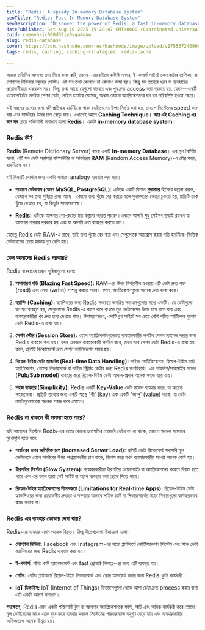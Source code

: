 ```yaml
---
title: "Redis: A speedy In-memory Database system"
seoTitle: "Redis: Fast In-Memory Database System"
seoDescription: "Discover the power of Redis, a fast in-memory database system, optimizing real-time data handling and boosting application performance effortlessly"
datePublished: Sat Aug 16 2025 19:28:47 GMT+0000 (Coordinated Universal Time)
cuid: cmeenhajc000d02jy0vqa4quw
slug: redis-database
cover: https://cdn.hashnode.com/res/hashnode/image/upload/v1755372409968/1d2c716f-4a82-4224-8204-15fa1ca42e50.png
tags: redis, caching, caching-strategies, redis-cache

---
```


আমরা প্রতিদিন অসংখ্য তথ্য নিয়ে কাজ করি, যেমন—মোবাইলে কন্টাক্ট নাম্বার, ই-কমার্স সাইটে কেনাকাটার তালিকা, বা সোশ্যাল মিডিয়ায় বন্ধুদের পোস্ট। এই সব তথ্য কোথাও না কোথাও জমা হয়। কিন্তু সব তথ্যের ধরন বা ব্যবহারের প্রয়োজনীয়তা একরকম নয়। কিছু তথ্য আছে যেগুলো বারবার এবং খুব দ্রুত access করা দরকার হয়, যেমন—একটি ওয়েবসাইটের লগইন সেশন ডেটা, লাইভ চ্যাটের মেসেজ, অথবা কোনো অ্যাপ্লিকেশনের ঘন ঘন পরিবর্তিত হওয়া স্কোর।

এই ধরনের তথ্যের জন্য যদি প্রতিবার হার্ডডিস্কে থাকা ডেটাবেসের উপর নির্ভর করা হয়, তাহলে সিস্টেমের speed কমে যায় এবং সার্ভারের উপর চাপ বেড়ে যায়। এখানেই আসে **Caching Technique। আর এই Caching এর জন সব** চেয়ে শক্তিশালী সমাধান হলো **Redis**। একটি **in-memory database system।**

### **Redis কী?**

**Redis** (Remote Dictionary Server) হলো একটি **In-memory Database**। এর মূল বৈশিষ্ট্য হলো, এটি সব ডেটা সরাসরি কম্পিউটার বা সার্ভারের **RAM** (Random Access Memory)-এ ষ্টোর করে, হার্ডডিস্কে নয়।

এই বিষয়টি বোঝার জন্য একটা সাধারণ analogy ব্যবহার করা যায়।

* **সাধারণ ডেটাবেস (যেমন MySQL, PostgreSQL):** এটিকে একটি বিশাল **গুদামঘর** হিসেবে কল্পনা করুন, যেখানে সব তথ্য গুছিয়ে রাখা আছে। কোনো তথ্য খুঁজে বের করতে হলে গুদামঘরের ভেতর ঢুকতে হয়, প্রতিটি তাক খুঁজে দেখতে হয়, যা কিছুটা সময়সাপেক্ষ।
    
* **Redis:** এটিকে আপনার শো-রুমের মত কল্পানা করতে পারেন।এখানে আপনি শুধু সেইসব তথ্যই রাখেন যা আপনার বারবার দরকার হয় এবং যা আপনি দ্রুত ব্যবহার করতে চান।
    

যেহেতু Redis ডেটা RAM-এ রাখে, তাই তথ্য খুঁজে বের করা এবং সেগুলোকে অ্যাক্সেস করার গতি হার্ডডিস্ক-ভিত্তিক ডেটাবেসের চেয়ে হাজার গুণ বেশি হয়।

### **কেন আমাদের Redis দরকার?**

Redis ব্যবহারের প্রধান সুবিধাগুলো হলো:

1. **অসাধারণ গতি (Blazing Fast Speed):** RAM-এর উপর নির্ভরশীল হওয়ায় এটি ডেটা দ্রুত পড়া (read) এবং লেখা (write) সম্পন্ন করতে পারে। ফলে, অ্যাপ্লিকেশনগুলো অনেক দ্রুত কাজ করে।
    
2. **ক্যাশিং (Caching):** ক্যাশিংয়ের জন্য Redis সবচেয়ে জনপ্রিয় সমাধানগুলোর মধ্যে একটি। যে ডেটাগুলো ঘন ঘন ব্যবহৃত হয়, সেগুলোকে Redis-এ ক্যাশ করে রাখলে মূল ডেটাবেসের উপর চাপ কমে যায় এবং ব্যবহারকারীরা খুব দ্রুত তথ্য দেখতে পায়। উদাহরণস্বরূপ, একটি ব্লগ সাইটে সব চেয়ে বেশি পঠিত আর্টিকেল গুলোর ডেটা Redis-এ রাখা যায়।
    
3. **সেশন স্টোর (Session Store):** ওয়েব অ্যাপ্লিকেশনগুলোতে ব্যবহারকারীর লগইন সেশন ম্যানেজ করার জন্য Redis ব্যবহার করা হয়। যখন একজন ব্যবহারকারী লগইন করে, তখন তার সেশন ডেটা Redis-এ রাখা হয়। ফলে, প্রতিটি রিকোয়েস্টে দ্রুত সেশন ভ্যালিডেশন সম্ভব হয়।
    
4. **রিয়েল-টাইম ডেটা হ্যান্ডলিং (Real-time Data Handling):** লাইভ নোটিফিকেশন, রিয়েল-টাইম চ্যাট অ্যাপ্লিকেশন, গেমের লিডারবোর্ড বা লাইভ স্ট্রিমিং ডেটার জন্য Redis অপরিহার্য। এর পাবলিশ/সাবস্ক্রাইব মডেল (**Pub/Sub model**) ব্যবহার করে রিয়েল-টাইম ডেটা আদান-প্রদান অনেক সহজ হয়ে যায়।
    
5. **সহজ ব্যবহার (Simplicity):** Redis একটি **Key-Value** ডেটা মডেল ব্যবহার করে, যা অত্যন্ত সহজবোধ্য। প্রতিটি তথ্যের জন্য একটি স্বতন্ত্র 'কী' (key) এবং একটি 'ভ্যালু' (value) থাকে, যা ডেটা ম্যানিপুলেশনকে অনেক সহজ করে তোলে।
    

### **Redis না থাকলে কী সমস্যা হতে পারে?**

যদি আমাদের সিস্টেমে Redis-এর মতো কোনো দ্রুতগতির মেমোরি ডেটাবেস না থাকে, তাহলে অনেক সমস্যার মুখোমুখি হতে হবে:

* **সার্ভারের ওপর অতিরিক্ত চাপ (Increased Server Load):** প্রতিটি ডেটা রিকোয়েস্ট সরাসরি মূল ডেটাবেসে গেলে সার্ভারের উপর অপ্রয়োজনীয় চাপ বাড়ে, বিশেষ করে যখন ব্যবহারকারীর সংখ্যা অনেক বেশি হয়।
    
* **ধীরগতির সিস্টেম (Slow System):** ব্যবহারকারীরা ধীরগতির ওয়েবসাইট বা অ্যাপ্লিকেশনের কারণে বিরক্ত হতে পারে এবং এর ফলে তারা সেই সাইট বা অ্যাপ ব্যবহার করা ছেড়ে দিতে পারে।
    
* **রিয়েল-টাইম অ্যাপ্লিকেশনের সীমাবদ্ধতা (Limitations for Real-time Apps):** রিয়েল-টাইম ডেটা হ্যান্ডলিংয়ের জন্য প্রয়োজনীয় দ্রুততা ও দক্ষতার অভাবে লাইভ চ্যাট বা লিডারবোর্ডের মতো ফিচারগুলো কার্যকরভাবে কাজ করবে না।
    

### **Redis এর ব্যবহার কোথায় দেখা যায়?**

Redis-এর ব্যবহার এখন অনেক বিস্তৃত। কিছু উল্লেখযোগ্য উদাহরণ হলো:

* **সোশ্যাল মিডিয়া:** Facebook এবং Instagram-এর মতো প্ল্যাটফর্মে নোটিফিকেশন সিস্টেম এবং ফিড ডেটা ক্যাশিংয়ের জন্য Redis ব্যবহার করা হয়।
    
* **ই-কমার্স:** শপিং কার্ট ম্যানেজমেন্ট এবং fast প্রোডাক্ট ডিসপ্লে-এর জন্য এটি ব্যবহৃত হয়।
    
* **গেমিং:** গেমিং প্ল্যাটফর্মে রিয়েল-টাইম লিডারবোর্ড এবং স্কোর আপডেট করার জন্য Redis খুবই কার্যকরী।
    
* **IoT ডিভাইস:** IoT (Internet of Things) ডিভাইসগুলো থেকে আসা ডেটা দ্রুত process করার জন্য এটি একটি আদর্শ সমাধান।
    

**সংক্ষেপে,** Redis এমন একটি শক্তিশালী টুল যা আপনার অ্যাপ্লিকেশনকে ফাস্ট, স্মার্ট এবং অধিক কার্যকরী করে তোলে। মূল ডেটাবেসের সাথে একে যুক্ত করে ব্যবহার করলে সিস্টেমের পারফরম্যান্স বহুগুণ বেড়ে যায় এবং ব্যবহারকারীর অভিজ্ঞতাও অনেক উন্নত হয়।